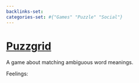 ```yaml
---
backlinks-set: 
categories-set: #{"Games" "Puzzle" "Social"}
---
```

# [Puzzgrid](https://puzzgrid.com/best.php)

A game about matching ambiguous word meanings.

Feelings:
